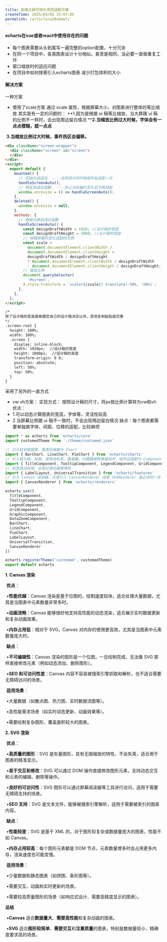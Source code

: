 ```yaml
---
title: 前端大屏可视化项目适配方案
createTime: 2025/03/02 15:07:05
permalink: /article/w28ukmwf/
---
```

#### echarts在vue或者react中使用存在的问题

- 每个图表需要从头到尾写一遍完整的option配置，十分冗余
- 在同一个项目中，各类图表设计十分相似，甚至是相同，没必要一直做重复工作
- 窗口缩放时的适应问题
- 在项目中如何按需引入echarts图表 减少打包体积的大小

####  解决方案

一种方案

- 使用了scale方案
  通过 scale 属性，根据屏幕大小，对图表进行整体的等比缩放
  其实是有一定的问题的：
  **1.因为是根据 ui 稿等比缩放，当大屏跟 ui 稿的比例不一样时，会出现周边留白情况 
  ****2.当缩放比例过大时候，字体会有一点点模糊，就一点点** 

​      **3.当缩放比例过大时候，事件热区会偏移。**

```html
<div className="screen-wrapper">
  <div className="screen" id="screen">
  </div>
</div>
<script>
  export default {
    mounted() {
      // 初始化自适应  ----在刚显示的时候就开始适配一次
      handleScreenAuto();
      // 绑定自适应函数   ---防止浏览器栏变化后不再适配
      window.onresize = () => handleScreenAuto();
    },
    deleted() {
      window.onresize = null;
    },
    methods: {
      // 数据大屏自适应函数
      handleScreenAuto() {
        const designDraftWidth = 1920; //设计稿的宽度
        const designDraftHeight = 1080; //设计稿的高度
        // 根据屏幕的变化适配的比例
        const scale =
          document.documentElement.clientWidth /
          document.documentElement.clientHeight <
          designDraftWidth / designDraftHeight
          ? document.documentElement.clientWidth / designDraftWidth
          : document.documentElement.clientHeight / designDraftHeight;
        // 缩放比例
        document.querySelector(
          '#screen',
        ).style.transform = `scale(${scale}) translate(-50%, -50%)`;
      },
    },
  };
</script>

/*
除了设计稿的宽高是根据您自己的设计稿决定以外，其他复制粘贴就完事
*/  
.screen-root {
  height: 100%;
  width: 100%;
  .screen {
    display: inline-block;
    width: 1920px;  //设计稿的宽度
    height: 1080px;  //设计稿的高度
    transform-origin: 0 0;
    position: absolute;
    left: 50%;
    top: 50%;
  }
}
```

采用了另外的一直方式

- vw vh方案：
  实现方式：
  按照设计稿的尺寸，将px按比例计算转为vw和vh
  优点：
- 1.可以动态计算图表的宽高，字体等，灵活性较高 
- 2.当屏幕比例跟 ui 稿不一致时，不会出现两边留白情况
  缺点：每个图表都需要单独做字体、间距、位移的适配，比较麻烦


```javascript
import * as echarts from 'echarts/core'
import customedTheme from './theme/customed.json'

// 引入柱状图图表，图表后缀都为 Chart
import { BarChart, LineChart, PieChart } from 'echarts/charts'
// 引入提示框，标题，直角坐标系，数据集，内置数据转换器组件，组件后缀都为 Component
import { TitleComponent, TooltipComponent, LegendComponent, GridComponent, GraphicComponent, DataZoomComponent } from 'echarts/components'
// 标签自动布局、全局过渡动画等特性
import { LabelLayout, UniversalTransition } from 'echarts/features'
// 引入 Canvas 渲染器，注意引入 CanvasRenderer 或者 SVGRenderer 是必须的一步
import { CanvasRenderer } from 'echarts/renderers'

echarts.use([
  TitleComponent,
  TooltipComponent,
  LegendComponent,
  GridComponent,
  GraphicComponent,
  DataZoomComponent,
  BarChart,
  LineChart,
  PieChart,
  LabelLayout,
  UniversalTransition,
  CanvasRenderer
])

echarts.registerTheme('customed', customedTheme)
export default echarts
```

 

**1. Canvas 渲染**

​	**优点**：

​	•**性能优越**：Canvas 渲染是基于位图的，绘制速度较快，适合处理大量数据，尤其是当图表中元素数量非常多时。

​	•**动画流畅**：Canvas 能够很好地支持高性能的动态渲染，适合展示实时数据更新和复杂动画效果。

​	•**内存占用低**：相对于 SVG，Canvas 对内存的使用更高效，尤其是当图表中元素数量庞大时。

​	**缺点**：

​	•**不可编辑性**：Canvas 渲染的图形是一个位图，一旦绘制完成，无法像 SVG 那样直接修改元素（例如动态添加、删除图形）。

​	•**SEO 和可访问性差**：Canvas 内容不容易被搜索引擎抓取和解析，也不适合需要无障碍访问的场景。

​	**适用场景**：

​	•大量数据（如散点图、热力图、实时数据流图等）。

​	•高性能需求场景（如实时动态更新、动画效果等）。

​	•需要绘制复杂图形、覆盖面积较大的图表。

**2. SVG 渲染**

​	**优点**：

​	•**高质量的图形**：SVG 是矢量图形，具有无限缩放的特性，不会失真，适合用于图表的精准显示。

​	•**易于交互和修改**：SVG 可以通过 DOM 操作直接修改图形元素，支持动态交互和元素的编辑、删除等操作。

​	•**良好的可访问性**：SVG 图形可以通过屏幕阅读器等工具进行访问，适用于需要无障碍支持的场景。

​	•**SEO 支持**：SVG 是文本文件，能够被搜索引擎解析，适用于需要被索引的图表内容。

​	**缺点**：

​	•**性能较差**：SVG 是基于 XML 的，对于图形较复杂或数据量庞大的图表，性能不如 Canvas。

​	•**内存占用较高**：每个图形元素都是 DOM 节点，元素数量增多时会占用更多内存，渲染速度也可能变慢。

​	**适用场景**：

​	•少量数据和静态图表（如饼图、条形图等）。

​	•需要交互、动画和实时更新的场景。

​	•需要较高质量图形的场景（如响应式设计、需要高精度显示的图表）。

**总结**

​	•**Canvas** 适合**数据量大**、**需要高性能**和复杂动画的图表。

​	•**SVG** 适合**图形较简单**、**需要交互**和**注重质量**的图表，特别是数据量较小、精确度要求高的场景。